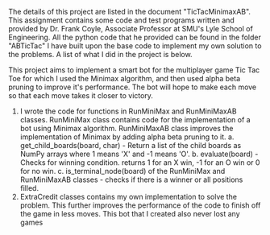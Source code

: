 The details of this project are listed in the document "TicTacMinimaxAB". This assignment contains some code and test programs written and provided by Dr. Frank Coyle, Associate Professor at SMU's Lyle School of Engineering. All the python code that he provided can be found in the folder "ABTicTac" I have built upon the base code to implement my own solution to the problems. A list of what I did in the project is below. 

This project aims to implement a smart bot for the multiplayer game Tic Tac Toe for which I used the Minimax algorithm, and then used alpha beta pruning to improve it's performance. The bot will hope to make each move so that each move takes it closer to victory.

1. I wrote the code for functions in RunMiniMax and RunMiniMaxAB classes. RunMiniMax class contains code for the implementation of a bot using Minimax algorithm. RunMiniMaxAB class improves the implementation of Minimax by adding alpha beta pruning to it.
   a. get_child_boards(board, char) - Return a list of the child boards as NumPy arrays where 1 means 'X' and -1 means 'O'. 
   b. evaluate(board) - Checks for winning condition. returns 1 for an X win, -1 for an O win or 0 for no win. 
   c. is_terminal_node(board) of the RunMiniMax and RunMiniMaxAB classes - checks if there is a winner or all positions filled.
2. ExtraCredit classes contains my own implementation to solve the problem. This further improves the performance of the code to finish off the game in less moves. This bot that I created also never lost any games

